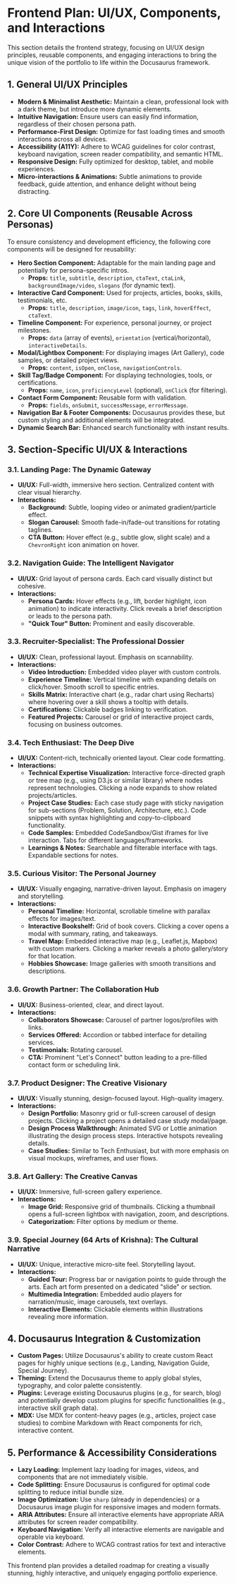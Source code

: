 # Frontend Plan: UI/UX, Components, and Interactions

This section details the frontend strategy, focusing on UI/UX design principles, reusable components, and engaging interactions to bring the unique vision of the portfolio to life within the Docusaurus framework.

## 1. General UI/UX Principles

*   **Modern & Minimalist Aesthetic:** Maintain a clean, professional look with a dark theme, but introduce more dynamic elements.
*   **Intuitive Navigation:** Ensure users can easily find information, regardless of their chosen persona path.
*   **Performance-First Design:** Optimize for fast loading times and smooth interactions across all devices.
*   **Accessibility (A11Y):** Adhere to WCAG guidelines for color contrast, keyboard navigation, screen reader compatibility, and semantic HTML.
*   **Responsive Design:** Fully optimized for desktop, tablet, and mobile experiences.
*   **Micro-interactions & Animations:** Subtle animations to provide feedback, guide attention, and enhance delight without being distracting.

## 2. Core UI Components (Reusable Across Personas)

To ensure consistency and development efficiency, the following core components will be designed for reusability:

*   **Hero Section Component:** Adaptable for the main landing page and potentially for persona-specific intros.
    *   **Props:** `title`, `subtitle`, `description`, `ctaText`, `ctaLink`, `backgroundImage/video`, `slogans` (for dynamic text).
*   **Interactive Card Component:** Used for projects, articles, books, skills, testimonials, etc.
    *   **Props:** `title`, `description`, `image/icon`, `tags`, `link`, `hoverEffect`, `ctaText`.
*   **Timeline Component:** For experience, personal journey, or project milestones.
    *   **Props:** `data` (array of events), `orientation` (vertical/horizontal), `interactiveDetails`.
*   **Modal/Lightbox Component:** For displaying images (Art Gallery), code samples, or detailed project views.
    *   **Props:** `content`, `isOpen`, `onClose`, `navigationControls`.
*   **Skill Tag/Badge Component:** For displaying technologies, tools, or certifications.
    *   **Props:** `name`, `icon`, `proficiencyLevel` (optional), `onClick` (for filtering).
*   **Contact Form Component:** Reusable form with validation.
    *   **Props:** `fields`, `onSubmit`, `successMessage`, `errorMessage`.
*   **Navigation Bar & Footer Components:** Docusaurus provides these, but custom styling and additional elements will be integrated.
*   **Dynamic Search Bar:** Enhanced search functionality with instant results.

## 3. Section-Specific UI/UX & Interactions

### 3.1. Landing Page: The Dynamic Gateway

*   **UI/UX:** Full-width, immersive hero section. Centralized content with clear visual hierarchy.
*   **Interactions:**
    *   **Background:** Subtle, looping video or animated gradient/particle effect.
    *   **Slogan Carousel:** Smooth fade-in/fade-out transitions for rotating taglines.
    *   **CTA Button:** Hover effect (e.g., subtle glow, slight scale) and a `ChevronRight` icon animation on hover.

### 3.2. Navigation Guide: The Intelligent Navigator

*   **UI/UX:** Grid layout of persona cards. Each card visually distinct but cohesive.
*   **Interactions:**
    *   **Persona Cards:** Hover effects (e.g., lift, border highlight, icon animation) to indicate interactivity. Click reveals a brief description or leads to the persona path.
    *   **"Quick Tour" Button:** Prominent and easily discoverable.

### 3.3. Recruiter-Specialist: The Professional Dossier

*   **UI/UX:** Clean, professional layout. Emphasis on scannability.
*   **Interactions:**
    *   **Video Introduction:** Embedded video player with custom controls.
    *   **Experience Timeline:** Vertical timeline with expanding details on click/hover. Smooth scroll to specific entries.
    *   **Skills Matrix:** Interactive chart (e.g., radar chart using Recharts) where hovering over a skill shows a tooltip with details.
    *   **Certifications:** Clickable badges linking to verification.
    *   **Featured Projects:** Carousel or grid of interactive project cards, focusing on business outcomes.

### 3.4. Tech Enthusiast: The Deep Dive

*   **UI/UX:** Content-rich, technically oriented layout. Clear code formatting.
*   **Interactions:**
    *   **Technical Expertise Visualization:** Interactive force-directed graph or tree map (e.g., using D3.js or similar library) where nodes represent technologies. Clicking a node expands to show related projects/articles.
    *   **Project Case Studies:** Each case study page with sticky navigation for sub-sections (Problem, Solution, Architecture, etc.). Code snippets with syntax highlighting and copy-to-clipboard functionality.
    *   **Code Samples:** Embedded CodeSandbox/Gist iframes for live interaction. Tabs for different languages/frameworks.
    *   **Learnings & Notes:** Searchable and filterable interface with tags. Expandable sections for notes.

### 3.5. Curious Visitor: The Personal Journey

*   **UI/UX:** Visually engaging, narrative-driven layout. Emphasis on imagery and storytelling.
*   **Interactions:**
    *   **Personal Timeline:** Horizontal, scrollable timeline with parallax effects for images/text.
    *   **Interactive Bookshelf:** Grid of book covers. Clicking a cover opens a modal with summary, rating, and takeaways.
    *   **Travel Map:** Embedded interactive map (e.g., Leaflet.js, Mapbox) with custom markers. Clicking a marker reveals a photo gallery/story for that location.
    *   **Hobbies Showcase:** Image galleries with smooth transitions and descriptions.

### 3.6. Growth Partner: The Collaboration Hub

*   **UI/UX:** Business-oriented, clear, and direct layout.
*   **Interactions:**
    *   **Collaborators Showcase:** Carousel of partner logos/profiles with links.
    *   **Services Offered:** Accordion or tabbed interface for detailing services.
    *   **Testimonials:** Rotating carousel.
    *   **CTA:** Prominent "Let's Connect" button leading to a pre-filled contact form or scheduling link.

### 3.7. Product Designer: The Creative Visionary

*   **UI/UX:** Visually stunning, design-focused layout. High-quality imagery.
*   **Interactions:**
    *   **Design Portfolio:** Masonry grid or full-screen carousel of design projects. Clicking a project opens a detailed case study modal/page.
    *   **Design Process Walkthrough:** Animated SVG or Lottie animation illustrating the design process steps. Interactive hotspots revealing details.
    *   **Case Studies:** Similar to Tech Enthusiast, but with more emphasis on visual mockups, wireframes, and user flows.

### 3.8. Art Gallery: The Creative Canvas

*   **UI/UX:** Immersive, full-screen gallery experience.
*   **Interactions:**
    *   **Image Grid:** Responsive grid of thumbnails. Clicking a thumbnail opens a full-screen lightbox with navigation, zoom, and descriptions.
    *   **Categorization:** Filter options by medium or theme.

### 3.9. Special Journey (64 Arts of Krishna): The Cultural Narrative

*   **UI/UX:** Unique, interactive micro-site feel. Storytelling layout.
*   **Interactions:**
    *   **Guided Tour:** Progress bar or navigation points to guide through the arts. Each art form presented on a dedicated "slide" or section.
    *   **Multimedia Integration:** Embedded audio players for narration/music, image carousels, text overlays.
    *   **Interactive Elements:** Clickable elements within illustrations revealing more information.

## 4. Docusaurus Integration & Customization

*   **Custom Pages:** Utilize Docusaurus's ability to create custom React pages for highly unique sections (e.g., Landing, Navigation Guide, Special Journey).
*   **Theming:** Extend the Docusaurus theme to apply global styles, typography, and color palette consistently.
*   **Plugins:** Leverage existing Docusaurus plugins (e.g., for search, blog) and potentially develop custom plugins for specific functionalities (e.g., interactive skill graph data).
*   **MDX:** Use MDX for content-heavy pages (e.g., articles, project case studies) to combine Markdown with React components for rich, interactive content.

## 5. Performance & Accessibility Considerations

*   **Lazy Loading:** Implement lazy loading for images, videos, and components that are not immediately visible.
*   **Code Splitting:** Ensure Docusaurus is configured for optimal code splitting to reduce initial bundle size.
*   **Image Optimization:** Use `sharp` (already in dependencies) or a Docusaurus image plugin for responsive images and modern formats.
*   **ARIA Attributes:** Ensure all interactive elements have appropriate ARIA attributes for screen reader compatibility.
*   **Keyboard Navigation:** Verify all interactive elements are navigable and operable via keyboard.
*   **Color Contrast:** Adhere to WCAG contrast ratios for text and interactive elements.

This frontend plan provides a detailed roadmap for creating a visually stunning, highly interactive, and uniquely engaging portfolio experience.

